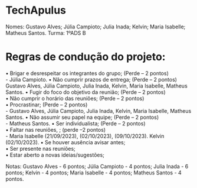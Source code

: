 # TechApulus

Nomes: Gustavo Alves; Júlia Campioto; Julia Inada; Kelvin; Maria Isabelle; Matheus Santos. 
Turma: 1ºADS B

# Regras de condução do projeto:

• Brigar e desrespeitar os integrantes do grupo; (Perde – 2 pontos) <br> -  Júlia Campioto.
• Não cumprir prazos de entrega; (Perde – 2 pontos) <br> Gustavo Alves, Júlia Campioto, Julia Inada, Kelvin, Maria Isabelle, Matheus Santos.
• Fugir do foco do objetivo da reunião; (Perde – 2 pontos) <br>
• Não cumprir o horário das reuniões; (Perde – 2 pontos) <br>
• Procrastinar; (Perde – 2 pontos) <br> - Gustavo Alves, Júlia Campioto, Julia Inada, Kelvin, Maria Isabelle, Matheus Santos.
• Não assumir seu papel na equipe; (Perde – 2 pontos) <br> - Matheus Santos.
• Ser individualista; (Perde – 2 pontos) <br> 
• Faltar nas reuniões, ; (perde –2 pontos) <br> - Maria Isabelle (21/09/2023), (02/10/2023), (09/10/2023). Kelvin (02/10/2023).
• Se houver ausência avisar antes; <br>
• Ser presente nas reuniões; <br>
• Estar aberto a novas ideias/sugestões;

Notas:
Gustavo Alves - 6 pontos;
Júlia Campioto - 4 pontos;
Julia Inada - 6 pontos;
Kelvin - 4 pontos;
Maria Isabelle - 4 pontos;
Matheus Santos - 4 pontos.